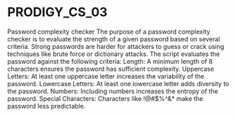 # PRODIGY_CS_03
Password complexity checker
The purpose of a password complexity checker is to evaluate the strength of a given password based on several criteria. Strong passwords are harder for attackers to guess or crack using techniques like brute force or dictionary attacks. The script evaluates the password against the following criteria:
Length: A minimum length of 8 characters ensures the password has sufficient complexity.
Uppercase Letters: At least one uppercase letter increases the variability of the password.
Lowercase Letters: At least one lowercase letter adds diversity to the password.
Numbers: Including numbers increases the entropy of the password.
Special Characters: Characters like !@#$%^&* make the password less predictable.
